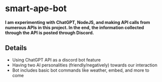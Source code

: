 # smart-ape-bot

#### I am experimenting with ChatGPT, NodeJS, and making API calls from numerous APIs in this project. In the end, the information collected through the API is posted through Discord.

## Details

- Using ChatGPT API as a discord bot feature
- Having two AI personalities (friendly/negatively) towards our interaction
- Bot includes basic bot commands like weather, embed, and more to come
